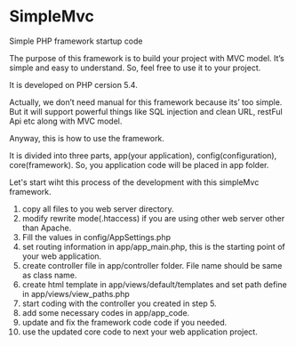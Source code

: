 # SimpleMvc
Simple PHP framework startup code

The purpose of this framework is to build your project with MVC model.
It’s simple and easy to understand.
So, feel free to use it to your project.

It is developed on PHP cersion 5.4.

Actually, we don’t need manual for this framework because its’ too simple.
But it will support powerful things like SQL injection and clean URL, restFul Api etc along with MVC model.

Anyway, this is how to use the framework.

It is divided into three parts, app(your application), config(configuration), core(framework).
So, you application code will be placed in app folder.

Let's start wiht this process of the development with this simpleMvc framework.

1. copy all files to you web server directory.
2. modify rewrite mode(.htaccess) if you are using other web server other than Apache.
3. Fill the values in config/AppSettings.php
4. set routing information in app/app_main.php, this is the starting point of your web application.
5. create controller file in app/controller folder. File name should be same as class name.
6. create html template in  app/views/default/templates and set path define in app/views/view_paths.php
7. start coding with the controller you created in step 5.
8. add some necessary codes in app/app_code.
9. update and fix the framework code code if you needed.
10. use the updated core code to next your web application project.




